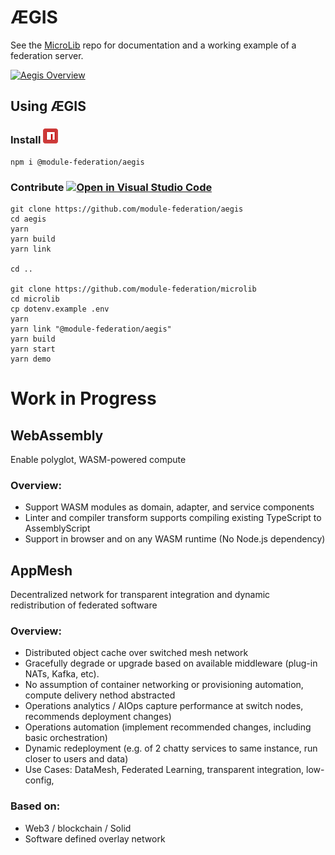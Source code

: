 # ÆGIS

See the [MicroLib](https://github.com/module-federation/MicroLib) repo for documentation and a working example of a federation server.

[![Aegis Overview](https://res.cloudinary.com/marcomontalbano/image/upload/v1632364889/video_to_markdown/images/youtube--n2qqgi3fTto-c05b58ac6eb4c4700831b2b3070cd403.jpg)](https://youtu.be/n2qqgi3fTto "Aegis Overview")

## Using ÆGIS

### Install [<img src="https://github.com/tysonrm/cluster-rolling-restart/blob/main/npm-tile.png">](https://www.npmjs.com/package/@module-federation/aegis)
```shell
npm i @module-federation/aegis
```

### Contribute [![Open in Visual Studio Code](https://open.vscode.dev/badges/open-in-vscode.svg)](https://open.vscode.dev/module-federation/aegis)

```shell
git clone https://github.com/module-federation/aegis
cd aegis
yarn
yarn build
yarn link 

cd ..

git clone https://github.com/module-federation/microlib
cd microlib
cp dotenv.example .env
yarn
yarn link "@module-federation/aegis"
yarn build
yarn start
yarn demo
```

# Work in Progress

## WebAssembly
Enable polyglot, WASM-powered compute 

### Overview:
- Support WASM modules as domain, adapter, and service components
- Linter and compiler transform supports compiling existing TypeScript to AssemblyScript
- Support in browser and on any WASM runtime (No Node.js dependency)

## AppMesh 
Decentralized network for transparent integration and dynamic redistribution of federated software

### Overview:
- Distributed object cache over switched mesh network 
- Gracefully degrade or upgrade based on available middleware (plug-in NATs, Kafka, etc).
- No assumption of container networking or provisioning automation, compute delivery nethod abstracted
- Operations analytics / AIOps capture performance at switch nodes, recommends deployment changes)
- Operations automation (implement recommended changes, including basic orchestration)
- Dynamic redeployment (e.g. of 2 chatty services to same instance, run closer to users and data)
- Use Cases: DataMesh, Federated Learning, transparent integration, low-config, 

### Based on:
- Web3 / blockchain / Solid
- Software defined overlay network
